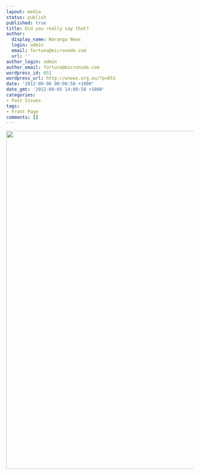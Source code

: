 ```yaml
---
layout: media
status: publish
published: true
title: Did you really say that?
author:
  display_name: Waranga News
  login: admin
  email: fortuna@micronode.com
  url: ''
author_login: admin
author_email: fortuna@micronode.com
wordpress_id: 651
wordpress_url: http://wnews.org.au/?p=651
date: '2012-09-06 00:08:58 +1000'
date_gmt: '2012-09-05 14:08:58 +1000'
categories:
- Past Issues
tags:
- Front Page
comments: []
---
```


<a href="http://wnews.org.au/wp-content/uploads/2012/09/frontpage-20120906.pdf"><img class="alignnone size-full wp-image-648" title="Front Page - September 6, 2012" alt="" src="http://wnews.org.au/wp-content/uploads/2012/09/frontpage-20120906.png" width="624" height="907" /></a>
